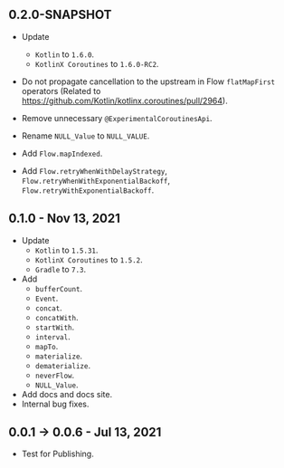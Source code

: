 ## 0.2.0-SNAPSHOT

-   Update
    -   `Kotlin` to `1.6.0`.
    -   `KotlinX Coroutines` to `1.6.0-RC2`.

-   Do not propagate cancellation to the upstream in Flow `flatMapFirst` operators
    (Related to https://github.com/Kotlin/kotlinx.coroutines/pull/2964).

-   Remove unnecessary `@ExperimentalCoroutinesApi`.

-   Rename `NULL_Value` to `NULL_VALUE`.

-   Add `Flow.mapIndexed`.

-   Add `Flow.retryWhenWithDelayStrategy`, `Flow.retryWhenWithExponentialBackoff`, `Flow.retryWithExponentialBackoff`.

## 0.1.0 - Nov 13, 2021

-   Update
    -   `Kotlin` to `1.5.31`.
    -   `KotlinX Coroutines` to `1.5.2`.
    -   `Gradle` to `7.3`.
-   Add
    -   `bufferCount`.
    -   `Event`.
    -   `concat`.
    -   `concatWith`.
    -   `startWith`.
    -   `interval`.
    -   `mapTo`.
    -   `materialize`.
    -   `dematerialize`.
    -   `neverFlow`.
    -   `NULL_Value`.
-   Add docs and docs site.
-   Internal bug fixes.

## 0.0.1 -> 0.0.6 - Jul 13, 2021

-   Test for Publishing.

